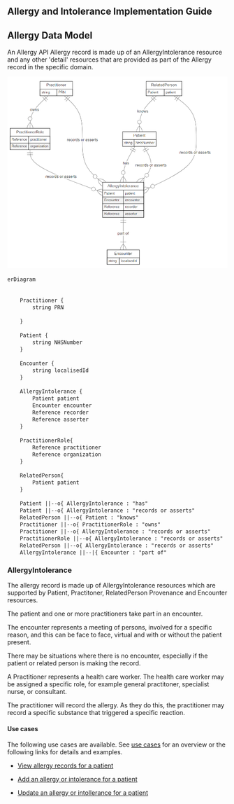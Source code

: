 ## Allergy and Intolerance Implementation Guide

## Allergy Data Model

An Allergy API Allergy record is made up of an AllergyIntolerance resource and any other 'detail' resources that are provided as part of the Allergy record in the specific domain.

![](assets\images\data-model.png)

```mermaid
erDiagram


    Practitioner {
        string PRN

    }

    Patient {
        string NHSNumber
    }

    Encounter {
        string localisedId
    }

    AllergyIntolerance {
        Patient patient
        Encounter encounter
        Reference recorder
        Reference asserter           
    }

    PractitionerRole{
        Reference practitioner
        Reference organization
    }

    RelatedPerson{
        Patient patient
    }

    Patient ||--o{ AllergyIntolerance : "has"
    Patient ||--o{ AllergyIntolerance : "records or asserts"
    RelatedPerson ||--o{ Patient : "knows"
    Practitioner ||--o{ PractitionerRole : "owns" 
    Practitioner ||--o{ AllergyIntolerance : "records or asserts" 
    PractitionerRole ||--o{ AllergyIntolerance : "records or asserts" 
    RelatedPerson ||--o{ AllergyIntolerance : "records or asserts" 
    AllergyIntolerance ||--|{ Encounter : "part of"

```

### AllergyIntolerance 

The allergy record is made up of AllergyIntolerance resources which are supported by Patient, Practitoner, RelatedPerson Provenance and Encounter resources.

The patient and one or more practitioners take part in an encounter.  

The encounter represents a meeting of persons, involved for a specific reason, and this can be face to face, virtual and with or without the patient present. 

There may be situations where there is no encounter, especially if the patient or related person is making the record.

A Practitioner represents a health care worker. The health care worker may be assigned a specific role, for example general practitoner, specialist nurse, or consultant.

The practitioner will record the allergy. As they do this, the practitioner may record a specific substance that triggered a specific reaction.

#### Use cases

The following use cases are available. See [use cases](usecase/index.md) for an overview or the following links for details and examples.

*  [View allergy records for a patient](usecase/view-record/index.md)

* [Add an allergy or intolerance for a patient](usecase/add-allergyIntolerance/index.md)

* [Update an allergy or intollerance for a patient](usecase/update-allergyIntolerance/index.md)



